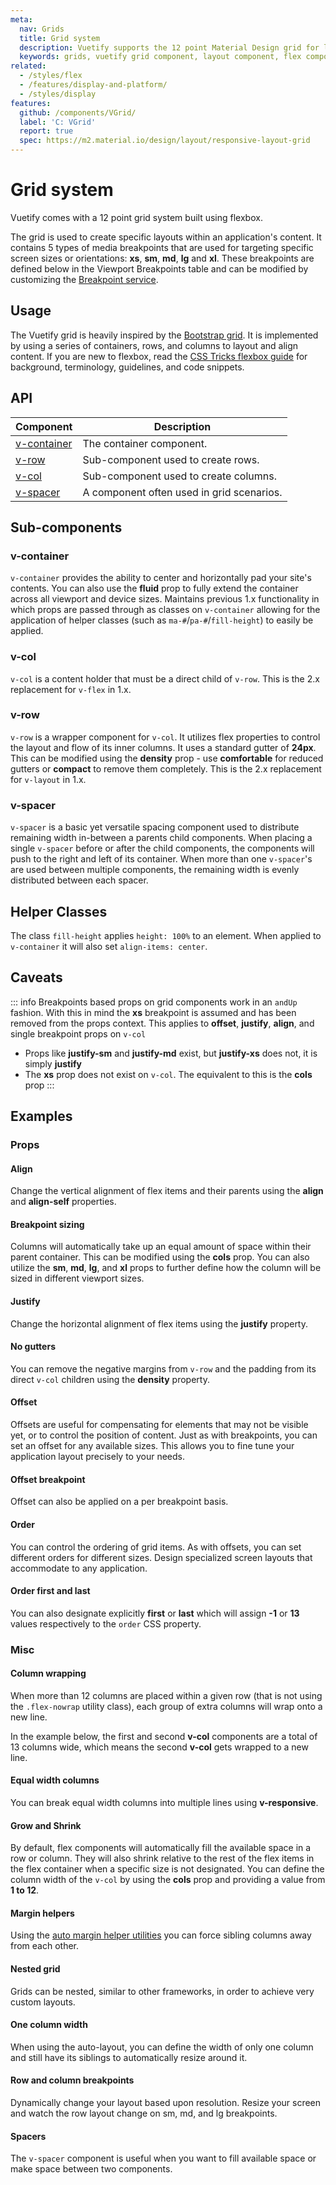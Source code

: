 ```yaml
---
meta:
  nav: Grids
  title: Grid system
  description: Vuetify supports the 12 point Material Design grid for laying out and controlling breakpoints for your application.
  keywords: grids, vuetify grid component, layout component, flex component
related:
  - /styles/flex
  - /features/display-and-platform/
  - /styles/display
features:
  github: /components/VGrid/
  label: 'C: VGrid'
  report: true
  spec: https://m2.material.io/design/layout/responsive-layout-grid
---
```


# Grid system

Vuetify comes with a 12 point grid system built using flexbox.

The grid is used to create specific layouts within an application's content.  It contains 5 types of media breakpoints that are used for targeting specific screen sizes or orientations: **xs**, **sm**, **md**, **lg** and **xl**. These breakpoints are defined below in the Viewport Breakpoints table and can be modified by customizing the [Breakpoint service](/features/display-and-platform).

<PageFeatures />

## Usage

The Vuetify grid is heavily inspired by the [Bootstrap grid](https://getbootstrap.com/docs/4.0/layout/grid/). It is implemented by using a series of containers, rows, and columns to layout and align content. If you are new to flexbox, read the [CSS Tricks flexbox guide](https://css-tricks.com/snippets/css/a-guide-to-flexbox/#flexbox-background) for background, terminology, guidelines, and code snippets.

<ExamplesExample file="grid/usage" />

<FeaturesBreakpointsTable />

<PromotedEntry />

## API

| Component | Description |
| - | - |
| [v-container](/api/v-container/) | The container component. |
| [v-row](/api/v-row/) | Sub-component used to create rows. |
| [v-col](/api/v-col/) | Sub-component used to create columns. |
| [v-spacer](/api/v-spacer/) | A component often used in grid scenarios. |

<ApiInline hide-links />

## Sub-components

### v-container

`v-container` provides the ability to center and horizontally pad your site's contents. You can also use the **fluid** prop to fully extend the container across all viewport and device sizes. Maintains previous 1.x functionality in which props are passed through as classes on `v-container` allowing for the application of helper classes (such as `ma-#`/`pa-#`/`fill-height`) to easily be applied.

### v-col

`v-col` is a content holder that must be a direct child of `v-row`. This is the 2.x replacement for `v-flex` in 1.x.

### v-row

`v-row` is a wrapper component for `v-col`. It utilizes flex properties to control the layout and flow of its inner columns. It uses a standard gutter of **24px**. This can be modified using the **density** prop - use **comfortable** for reduced gutters or **compact** to remove them completely. This is the 2.x replacement for `v-layout` in 1.x.

### v-spacer

`v-spacer` is a basic yet versatile spacing component used to distribute remaining width in-between a parents child components. When placing a single `v-spacer` before or after the child components, the components will push to the right and left of its container. When more than one `v-spacer`'s are used between multiple components, the remaining width is evenly distributed between each spacer.

## Helper Classes

The class `fill-height` applies `height: 100%` to an element. When applied to `v-container` it will also set `align-items: center`.

## Caveats

::: info
  Breakpoints based props on grid components work in an `andUp` fashion. With this in mind the **xs** breakpoint is assumed and has been removed from the props context. This applies to **offset**, **justify**, **align**, and single breakpoint props on `v-col`

- Props like **justify-sm** and **justify-md** exist, but **justify-xs** does not, it is simply **justify**
- The **xs** prop does not exist on `v-col`. The equivalent to this is the **cols** prop
:::

## Examples

### Props

#### Align

Change the vertical alignment of flex items and their parents using the **align** and **align-self** properties.

<ExamplesExample file="grid/prop-align" />

#### Breakpoint sizing

Columns will automatically take up an equal amount of space within their parent container. This can be modified using the **cols** prop. You can also utilize the **sm**, **md**, **lg**, and **xl** props to further define how the column will be sized in different viewport sizes.

<ExamplesExample file="grid/prop-breakpoint-sizing" />

#### Justify

Change the horizontal alignment of flex items using the **justify** property.

<ExamplesExample file="grid/prop-justify" />

#### No gutters

You can remove the negative margins from `v-row` and the padding from its direct `v-col` children using the **density** property.

<ExamplesExample file="grid/prop-density-compact" />

#### Offset

Offsets are useful for compensating for elements that may not be visible yet, or to control the position of content. Just as with breakpoints, you can set an offset for any available sizes. This allows you to fine tune your application layout precisely to your needs.

<ExamplesExample file="grid/prop-offset" />

#### Offset breakpoint

Offset can also be applied on a per breakpoint basis.

<ExamplesExample file="grid/prop-offset-breakpoint" />

#### Order

You can control the ordering of grid items. As with offsets, you can set different orders for different sizes. Design specialized screen layouts that accommodate to any application.

<ExamplesExample file="grid/prop-order" />

#### Order first and last

You can also designate explicitly **first** or **last** which will assign **-1** or **13** values respectively to the `order` CSS property.

<ExamplesExample file="grid/prop-order-first-and-last" />

### Misc

#### Column wrapping

When more than 12 columns are placed within a given row (that is not using the `.flex-nowrap` utility class), each group of extra columns will wrap onto a new line.

In the example below, the first and second **v-col** components are a total of 13 columns wide, which means the second **v-col** gets wrapped to a new line.

<ExamplesExample file="grid/misc-column-wrapping" />

#### Equal width columns

You can break equal width columns into multiple lines using **v-responsive**.

<ExamplesExample file="grid/misc-equal-width-columns" />

#### Grow and Shrink

By default, flex components will automatically fill the available space in a row or column. They will also shrink relative to the rest of the flex items in the flex container when a specific size is not designated. You can define the column width of the `v-col` by using the **cols** prop and providing a value from **1 to 12**.

<ExamplesExample file="grid/misc-grow-and-shrink" />

#### Margin helpers

Using the [auto margin helper utilities](/styles/flex#auto-margins) you can force sibling columns away from each other.

<ExamplesExample file="grid/misc-margin-helpers" />

#### Nested grid

Grids can be nested, similar to other frameworks, in order to achieve very custom layouts.

<ExamplesExample file="grid/misc-nested-grid" />

#### One column width

When using the auto-layout, you can define the width of only one column and still have its siblings to automatically resize around it.

<ExamplesExample file="grid/misc-one-column-width" />

#### Row and column breakpoints

Dynamically change your layout based upon resolution. Resize your screen and watch the row layout change on sm, md, and lg breakpoints.

<ExamplesExample file="grid/misc-row-and-column-breakpoints" />

#### Spacers

The `v-spacer` component is useful when you want to fill available space or make space between two components.

<ExamplesExample file="grid/misc-spacer" />

<!-- #### Unique layouts

The power and flexibility of the Vuetify grid system allows you to create amazing user interfaces.

<ExamplesExample file="grid/misc-unique-layouts" /> -->

<!-- #### Variable content width

Assigning breakpoint width for columns can be configured to resize based upon the nature width of their content.

<ExamplesExample file="grid/misc-variable-content" /> -->
